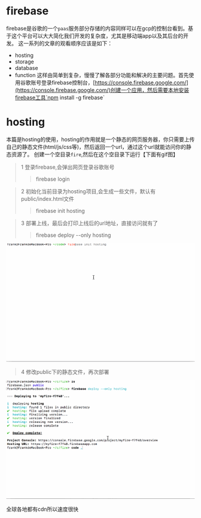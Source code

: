 # firebase
firebase是谷歌的一个`paas`服务部分存储的内容同样可以在gcp的控制台看到。基于这个平台可以大大简化我们开发的复杂度，尤其是移动端app以及其后台的开发。
这一系列的文章的观看顺序应该是如下：
- hosting
- storage
- database
- function
这样由简单到复杂，慢慢了解各部分功能和解决的主要问题。首先使用谷歌账号登录firebase控制台，[https://console.firebase.google.com/](https://console.firebase.google.com/)创建一个应用，然后需要本地安装firebase工具`npm install -g firebase`
# hosting
本篇是hosting的使用，hosting的作用就是一个静态的网页服务器，你只需要上传自己的静态文件(html/js/css等)，然后返回一个url，通过这个url就能访问你的静态资源了。
创建一个空目录`fire`,然后在这个空目录下运行【下面有gif图】
> 1 登录firebase,会弹出网页登录谷歌账号
>> firebase login

> 2 初始化当前目录为hosting项目,会生成一些文件，默认有public/index.html文件
>> firebase init hosting

> 3 部署上线，最后会打印上线后的url地址，直接访问就有了
>> firebase deploy --only hosting



![hosting1](img/fire_hosting.gif)

> 4 修改public下的静态文件，再次部署

![hosting2](img/fire_hosting2.gif)

全球各地都有cdn所以速度很快


